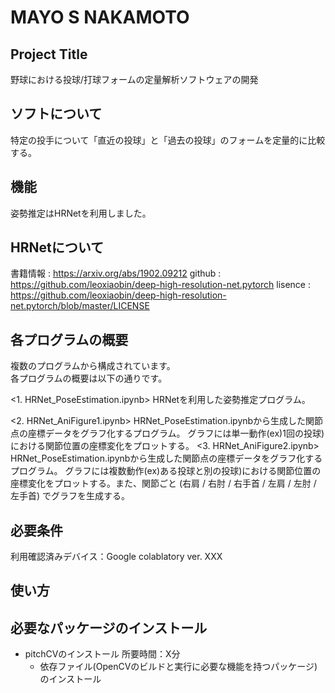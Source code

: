 MAYO S NAKAMOTO
====

## Project Title
野球における投球/打球フォームの定量解析ソフトウェアの開発

## ソフトについて
特定の投手について「直近の投球」と「過去の投球」のフォームを定量的に比較する。

## 機能
姿勢推定はHRNetを利用しました。  

## HRNetについて
書籍情報 : https://arxiv.org/abs/1902.09212 
github : https://github.com/leoxiaobin/deep-high-resolution-net.pytorch
lisence : https://github.com/leoxiaobin/deep-high-resolution-net.pytorch/blob/master/LICENSE

## 各プログラムの概要
複数のプログラムから構成されています。  
各プログラムの概要は以下の通りです。  

<1. HRNet_PoseEstimation.ipynb>
HRNetを利用した姿勢推定プログラム。

<2. HRNet_AniFigure1.ipynb>
HRNet_PoseEstimation.ipynbから生成した関節点の座標データをグラフ化するプログラム。
グラフには単一動作(ex)1回の投球)における関節位置の座標変化をプロットする。
<3. HRNet_AniFigure2.ipynb>
HRNet_PoseEstimation.ipynbから生成した関節点の座標データをグラフ化するプログラム。
グラフには複数動作(ex)ある投球と別の投球)における関節位置の座標変化をプロットする。また、関節ごと (右肩 / 右肘 / 右手首 / 左肩 / 左肘 / 左手首) でグラフを生成する。

## 必要条件
利用確認済みデバイス：Google colablatory ver. XXX

## 使い方


## 必要なパッケージのインストール
* pitchCVのインストール 所要時間：X分
  * 依存ファイル(OpenCVのビルドと実行に必要な機能を持つパッケージ)のインストール
